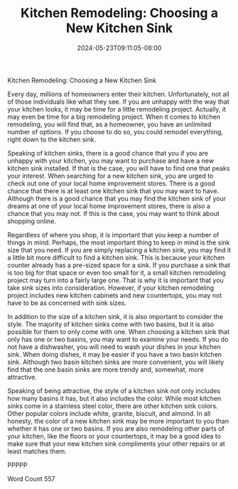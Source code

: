 ﻿---
title: "Kitchen Remodeling:  Choosing a New Kitchen Sink"
date: 2024-05-23T09:11:05-08:00
description: "Kitchen Remodeling Tips for Web Success"
featured_image: "/images/Kitchen Remodeling.jpg"
tags: ["Kitchen Remodeling"]
---

Kitchen Remodeling:  Choosing a New Kitchen Sink

Every day, millions of homeowners enter their kitchen.  Unfortunately, not all of those individuals like what they see.  If you are unhappy with the way that your kitchen looks, it may be time for a little remodeling project. Actually, it may even be time for a big remodeling project. When it comes to kitchen remodeling, you will find that, as a homeowner, you have an unlimited number of options.  If you choose to do so, you could remodel everything, right down to the kitchen sink.

Speaking of kitchen sinks, there is a good chance that you if you are unhappy with your kitchen, you may want to purchase and have a new kitchen sink installed. If that is the case, you will have to find one that peaks your interest.  When searching for a new kitchen sink, you are urged to check out one of your local home improvement stores.  There is a good chance that there is at least one kitchen sink that you may want to have.  Although there is a good chance that you may find the kitchen sink of your dreams at one of your local home improvement stores, there is also a chance that you may not.  If this is the case, you may want to think about shopping online.  

Regardless of where you shop, it is important that you keep a number of things in mind. Perhaps, the most important thing to keep in mind is the sink size that you need.  If you are simply replacing a kitchen sink, you may find it a little bit more difficult to find a kitchen sink.  This is because your kitchen counter already has a pre-sized space for a sink.  If you purchase a sink that is too big for that space or even too small for it, a small kitchen remodeling project may turn into a fairly large one.  That is why it is important that you take sink sizes into consideration.  However, if your kitchen remodeling project includes new kitchen cabinets and new countertops, you may not have to be as concerned with sink sizes.

In addition to the size of a kitchen sink, it is also important to consider the style.  The majority of kitchen sinks come with two basins, but it is also possible for them to only come with one.  When choosing a kitchen sink that only has one or two basins, you may want to examine your needs. If you do not have a dishwasher, you will need to wash your dishes in your kitchen sink.  When doing dishes, it may be easier if you have a two basin kitchen sink.  Although two basin kitchen sinks are more convenient, you will likely find that the one basin sinks are more trendy and, somewhat, more attractive.

Speaking of being attractive, the style of a kitchen sink not only includes how many basins it has, but it also includes the color.  While most kitchen sinks come in a stainless steel color, there are other kitchen sink colors. Other popular colors include white, granite, biscuit, and almond. In all honesty, the color of a new kitchen sink may be more important to you than whether it has one or two basins.  If you are also remodeling other parts of your kitchen, like the floors or your countertops, it may be a good idea to make sure that your new kitchen sink compliments your other repairs or at least matches them.

PPPPP

Word Count 557

